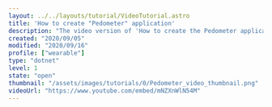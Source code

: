```yaml
---
layout: ../../layouts/tutorial/VideoTutorial.astro
title: 'How to create "Pedometer" application'
description: "The video version of 'How to create the Pedometer application (http://tizenschool.org/188)'"
created: "2020/09/05"
modified: "2020/09/16"
profile: ["wearable"]
type: "dotnet"
level: 1
state: "open"
thumbnail: "/assets/images/tutorials/0/Pedometer_video_thumbnail.png"
videoUrl: "https://www.youtube.com/embed/mNZXnWlN54M"
---
```

